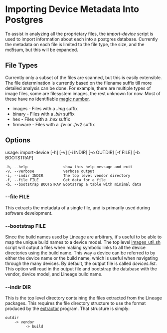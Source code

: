 # Importing Device Metadata Into Postgres

To assist in analyzing all the proprietary files, the *import-device*
script is used to import information about each into a postgres
database. Currently the metadata on each file is limited to the file
type, the size, and the md5sum, but this will be expanded.

## File Types

Currently only a subset of the files are scanned, but this is easily
extensible. The file determination is currently based on the filename
suffix till more detailed analysis can be done. For example, there are
multiple types of image files, some are filesystem images, the rest
unknown for now. Most of these have no identifiable [magic
number](https://en.wikipedia.org/wiki/List_of_file_signatures).

* images - Files with a *.img* suffix
* binary - Files with a *.bin* suffix
* hex - Files with a *.hex* suffix
* firmware - Files with a *.fw* or *.fw2* suffix

## Options

usage: import-device [-h] [-v] [-i INDIR] [-o OUTDIR] [-f FILE] [-b BOOTSTRAP]

	-h, --help                show this help message and exit
	-v, --verbose             verbose output
	-i, --indir INDIR         The top level vendor directory
	-f, --file FILE           Get data for a file
	-b, --bootstrap BOOTSTRAP Bootstrap a table with minimal data

### --file FILE

This extracts the metadata of a single file, and is primarily used
during software development.

### --bootstrap FILE

Since the build names used by Lineage are arbitrary, it's useful to be
able to map the unique build names to a device model. The top level
[images_util.sh](images_util.md) script will output a files when
making symbolic links to all the device directories using the build
name. This way a device can be referred to by either the device name or
the build name, which is useful when navigating through the many
devices. By default, the output file is called *devices.list*. This
option will read in the output file and bootstrap the database with
the vendor, device model, and Lineage build name.

### --indir DIR

This is the top level directory containing the files extracted from
the Lineage packages. This requires the file directory structure to
use the format produced by the [extractor](extractor.md) program. That
structure is simply:

	outdir
	    -> vendor 
	         -> build
